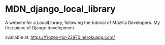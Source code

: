 # MDN_django_local_library
A website for a LocalLibrary, following the tutorial of Mozilla Developers. My first piece of Django development.

available at: https://frozen-tor-22970.herokuapp.com/
